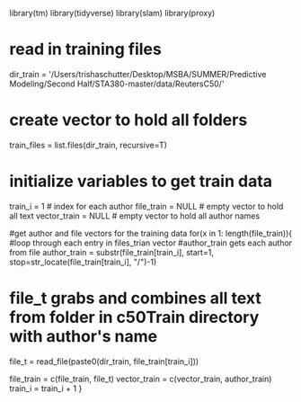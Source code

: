 library(tm) 
library(tidyverse)
library(slam)
library(proxy)

# read in training files
dir_train = '/Users/trishaschutter/Desktop/MSBA/SUMMER/Predictive Modeling/Second Half/STA380-master/data/ReutersC50/'
# create vector to hold all folders
train_files = list.files(dir_train, recursive=T)

# initialize variables to get train data
train_i = 1 # index for each author
file_train = NULL # empty vector to hold all text
vector_train = NULL # empty vector to hold all author names

#get author and file vectors for the training data
for(x in 1: length(file_train)){ #loop through each entry in files_trian vector
  #author_train gets each author from file
  author_train = substr(file_train[train_i], start=1, stop=str_locate(file_train[train_i],
                                                                       "/")-1)
  # file_t grabs and combines all text from folder in c50Train directory with author's name
  file_t = read_file(paste0(dir_train, file_train[train_i]))
  
  file_train = c(file_train, file_t)
  vector_train = c(vector_train, author_train)
  train_i = train_i + 1
  }


